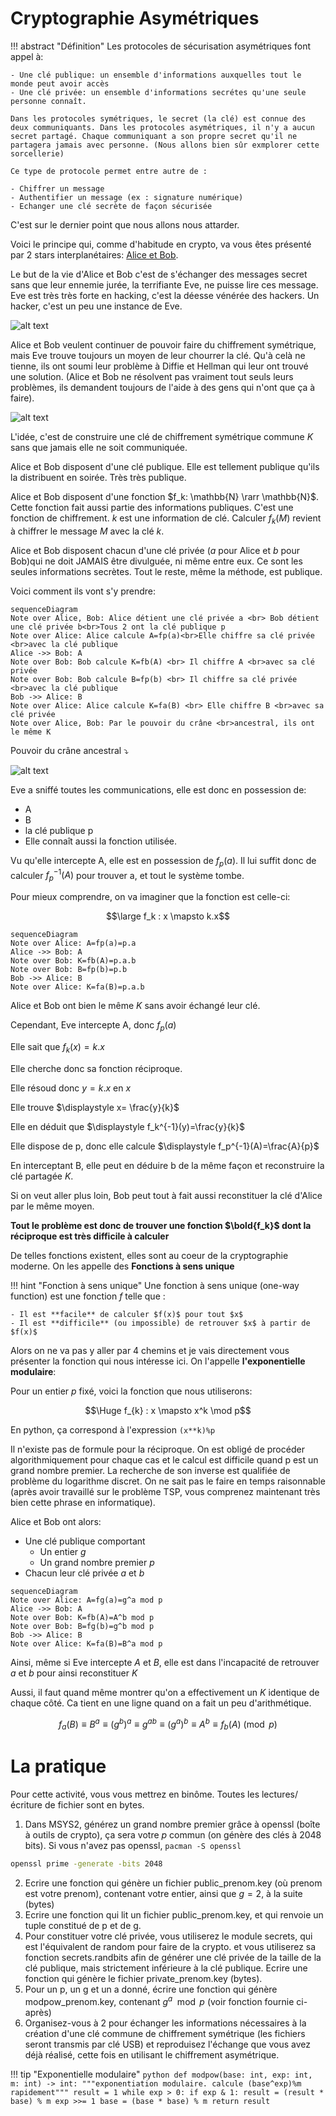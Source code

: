 # Cryptographie Asymétriques

!!! abstract "Définition"
    Les protocoles de sécurisation asymétriques font appel à:
    
    - Une clé publique: un ensemble d'informations auxquelles tout le monde peut avoir accès
    - Une clé privée: un ensemble d'informations secrétes qu'une seule personne connaît.

    Dans les protocoles symétriques, le secret (la clé) est connue des deux communiquants. Dans les protocoles asymétriques, il n'y a aucun secret partagé. Chaque communiquant a son propre secret qu'il ne partagera jamais avec personne. (Nous allons bien sûr exmplorer cette sorcellerie)

    Ce type de protocole permet entre autre de :

    - Chiffrer un message
    - Authentifier un message (ex : signature numérique)
    - Echanger une clé secrète de façon sécurisée


C'est sur le dernier point que nous allons nous attarder.


Voici le principe qui, comme d'habitude en crypto, va vous êtes présenté par 2 stars interplanétaires: [Alice et Bob](https://en.wikipedia.org/wiki/Alice_and_Bob).


Le but de la vie d'Alice et Bob c'est de s'échanger des messages secret sans que leur ennemie jurée, la terrifiante Eve, ne puisse lire ces message. Eve est très très forte en hacking, c'est la déesse vénérée des hackers. Un hacker, c'est un peu une instance de Eve.

![alt text](image-2.png)

Alice et Bob veulent continuer de pouvoir faire du chiffrement symétrique, mais Eve trouve toujours un moyen de leur chourrer la clé. Qu'à celà ne tienne, ils ont soumi leur problème à Diffie et Hellman qui leur ont trouvé une solution. (Alice et Bob ne résolvent pas vraiment tout seuls leurs problèmes, ils demandent toujours de l'aide à des gens qui n'ont que ça à faire).

![alt text](image-6.png)


L'idée, c'est de construire une clé de chiffrement symétrique commune $K$ sans que jamais elle ne soit communiquée.

Alice et Bob disposent d'une clé publique. Elle est tellement publique qu'ils la distribuent en soirée. Très très publique.

Alice et Bob disposent d'une fonction $f_k: \mathbb{N} \rarr \mathbb{N}$. Cette fonction fait aussi partie des informations publiques. C'est une fonction de chiffrement. $k$ est une information de clé. Calculer $f_k(M)$ revient à chiffrer le message $M$ avec la clé $k$.

Alice et Bob disposent chacun d'une clé privée ($a$ pour Alice et $b$ pour Bob)qui ne doit JAMAIS être divulguée, ni même entre eux. Ce sont les seules informations secrètes. Tout le reste, même la méthode, est publique.


Voici comment ils vont s'y prendre:

```mermaid
sequenceDiagram
Note over Alice, Bob: Alice détient une clé privée a <br> Bob détient une clé privée b<br>Tous 2 ont la clé publique p
Note over Alice: Alice calcule A=fp(a)<br>Elle chiffre sa clé privée <br>avec la clé publique
Alice ->> Bob: A
Note over Bob: Bob calcule K=fb(A) <br> Il chiffre A <br>avec sa clé privée
Note over Bob: Bob calcule B=fp(b) <br> Il chiffre sa clé privée <br>avec la clé publique
Bob ->> Alice: B
Note over Alice: Alice calcule K=fa(B) <br> Elle chiffre B <br>avec sa clé privée
Note over Alice, Bob: Par le pouvoir du crâne <br>ancestral, ils ont le même K
```

Pouvoir du crâne ancestral ⤵️

![alt text](image-7.png)

Eve a sniffé toutes les communications, elle est donc en possession de:

- A
- B
- la clé publique p
- Elle connaît aussi la fonction utilisée.

Vu qu'elle intercepte A, elle est en possession de $f_p(a)$.
Il lui suffit donc de calculer $f_p^{-1}(A)$ pour trouver a, et tout le système tombe.

Pour mieux comprendre, on va imaginer que la fonction est celle-ci:

$$\large f_k : x \mapsto k.x$$

```mermaid
sequenceDiagram
Note over Alice: A=fp(a)=p.a
Alice ->> Bob: A
Note over Bob: K=fb(A)=p.a.b
Note over Bob: B=fp(b)=p.b
Bob ->> Alice: B
Note over Alice: K=fa(B)=p.a.b
```

Alice et Bob ont bien le même $K$ sans avoir échangé leur clé.

Cependant, Eve intercepte A, donc $f_p(a)$

Elle sait que $f_k(x)=k.x$

Elle cherche donc sa fonction réciproque.

Elle résoud donc $y=k.x$ en $x$

Elle trouve $\displaystyle x= \frac{y}{k}$

Elle en déduit que $\displaystyle f_k^{-1}(y)=\frac{y}{k}$

Elle dispose de p, donc elle calcule $\displaystyle f_p^{-1}(A)=\frac{A}{p}$

En interceptant B, elle peut en déduire b de la même façon et reconstruire la clé partagée $K$.

Si on veut aller plus loin, Bob peut tout à fait aussi reconstituer la clé d'Alice par le même moyen.

**Tout le problème est donc de trouver une fonction $\bold{f_k}$ dont la réciproque est très difficile à calculer**

De telles fonctions existent, elles sont au coeur de la cryptographie moderne. On les appelle des **Fonctions à sens unique**

!!! hint "Fonction à sens unique"
    Une fonction à sens unique (one-way function) est une fonction $f$ telle que :

    - Il est **facile** de calculer $f(x)$ pour tout $x$
    - Il est **difficile** (ou impossible) de retrouver $x$ à partir de $f(x)$

Alors on ne va pas y aller par 4 chemins et je vais directement vous présenter la fonction qui nous intéresse ici. On l'appelle **l'exponentielle modulaire**:

Pour un entier $p$ fixé, voici la fonction que nous utiliserons:

$$\Huge f_{k} : x \mapsto x^k \mod p$$

En python, ça correspond à l'expression `(x**k)%p`

Il n'existe pas de formule pour la réciproque. On est obligé de procéder algorithmiquement pour chaque cas et le calcul est difficile quand p est un grand nombre premier. La recherche de son inverse est qualifiée de problème du logarithme discret. On ne sait pas le faire en temps raisonnable (après avoir travaillé sur le problème TSP, vous comprenez maintenant très bien cette phrase en informatique).

Alice et Bob ont alors:

- Une clé publique comportant
    - Un entier $g$
    - Un grand nombre premier $p$
- Chacun leur clé privée $a$ et $b$

```mermaid
sequenceDiagram
Note over Alice: A=fg(a)=g^a mod p
Alice ->> Bob: A
Note over Bob: K=fb(A)=A^b mod p
Note over Bob: B=fg(b)=g^b mod p
Bob ->> Alice: B
Note over Alice: K=fa(B)=B^a mod p
```

Ainsi, même si Eve intercepte $A$ et $B$, elle est dans l'incapacité de retrouver $a$ et $b$ pour ainsi reconstituer $K$

Aussi, il faut quand même montrer qu'on a effectivement un $K$ identique de chaque côté. Ca tient en une ligne quand on a fait un peu d'arithmétique.

$$f_a(B) \equiv B^a \equiv (g^b)^a \equiv g^{ab} \equiv (g^a)^b \equiv A^b \equiv f_b(A) \pmod p$$


# La pratique

Pour cette activité, vous vous mettrez en binôme. Toutes les lectures/écriture de fichier sont en bytes.

1. Dans MSYS2, générez un grand nombre premier grâce à openssl (boîte à outils de crypto), ça sera votre $p$ commun (on génère des clés à 2048 bits). Si vous n'avez pas openssl, `pacman -S openssl`
```bash
openssl prime -generate -bits 2048
```
2. Ecrire une fonction qui génère un fichier public_prenom.key (où prenom est votre prenom), contenant votre entier, ainsi que $g=2$, à la suite (bytes)
3. Ecrire une fonction qui lit un fichier public_prenom.key, et qui renvoie un tuple constitué de p et de g.
4. Pour constituer votre clé privée, vous utiliserez le module secrets, qui est l'équivalent de random pour faire de la crypto. et vous utiliserez sa fonction secrets.randbits afin de générer une clé privée de la taille de la clé publique, mais strictement inférieure à la clé publique. Ecrire une fonction qui génère le fichier private_prenom.key (bytes).
5. Pour un p, un g et un a donné, écrire une fonction qui génère modpow_prenom.key, contenant $g^a \mod p$ (voir fonction fournie ci-après)
6. Organisez-vous à 2 pour échanger les informations nécessaires à la création d'une clé commune de chiffrement symétrique (les fichiers seront transmis par clé USB) et reproduisez l'échange que vous avez déjà réalisé, cette fois en utilisant le chiffrement asymétrique.


!!! tip "Exponentielle modulaire"
    ```python
    def modpow(base: int, exp: int, m: int) -> int:
        """exponentiation modulaire.
        calcule (base^exp)%m rapidement"""
        result = 1
        while exp > 0:
            if exp & 1:
                result = (result * base) % m
            exp >>= 1
            base = (base * base) % m
        return result
    ```
